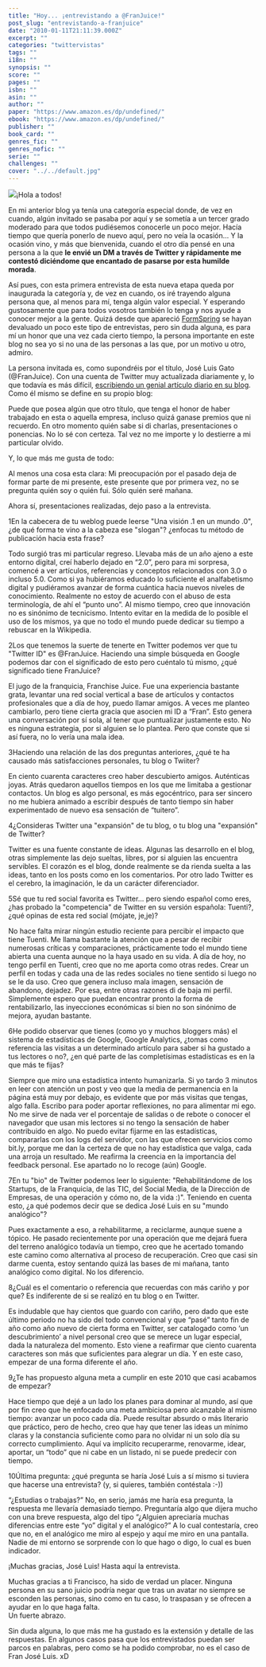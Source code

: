 ```yaml
---
title: "Hoy... ¡entrevistando a @FranJuice!"
post_slug: "entrevistando-a-franjuice"
date: "2010-01-11T21:11:39.000Z"
excerpt: ""
categories: "twittervistas"
tags: ""
i18n: ""
synopsis: ""
score: ""
pages: ""
isbn: ""
asin: ""
author: ""
paper: "https://www.amazon.es/dp/undefined/"
ebook: "https://www.amazon.es/dp/undefined/"
publisher: ""
book_card: ""
genres_fic: ""
genres_nofic: ""
serie: ""
challenges: ""
cover: "../../default.jpg"
---
```


![](images/joseluisgato1.jpg)¡Hola a todos!

En mi anterior blog ya tenía una categoría especial donde, de vez en cuando, algún invitado se pasaba por aquí y se sometía a un tercer grado moderado para que todos pudiésemos conocerle un poco mejor. Hacía tiempo que quería ponerlo de nuevo aquí, pero no veía la ocasión... Y la ocasión vino, y más que bienvenida, cuando el otro día pensé en una persona a la que **le envié un DM a través de Twitter y rápidamente me contestó diciéndome que encantado de pasarse por esta humilde morada**.

Así pues, con esta primera entrevista de esta nueva etapa queda por inaugurada la categoría y, de vez en cuando, os iré trayendo alguna persona que, al menos para mí, tenga algún valor especial. Y esperando gustosamente que para todos vosotros también lo tenga y nos ayude a conocer mejor a la gente. Quizá desde que apareció [FormSpring](http://www.formspring.me/) se hayan devaluado un poco este tipo de entrevistas, pero sin duda alguna, es para mí un honor que una vez cada cierto tiempo, la persona importante en este blog no sea yo si no una de las personas a las que, por un motivo u otro, admiro.

La persona invitada es, como supondréis por el título, José Luis Gato (@FranJuice). Con una cuenta de Twitter muy actualizada diariamente y, lo que todavía es más difícil, [escribiendo un genial artículo diario en su blog](http://www.joseluisgato.com/). Como él mismo se define en su propio blog:

Puede que posea algún que otro título, que tenga el honor de haber trabajado en esta o aquella empresa, incluso quizá ganase premios que ni recuerdo. En otro momento quién sabe si di charlas, presentaciones o ponencias. No lo sé con certeza. Tal vez no me importe y lo destierre a mi particular olvido.

Y, lo que más me gusta de todo:

Al menos una cosa esta clara: Mi preocupación por el pasado deja de formar parte de mi presente, este presente que por primera vez, no se pregunta quién soy o quién fui. Sólo quién seré mañana.

Ahora sí, presentaciones realizadas, dejo paso a la entrevista.

1En la cabecera de tu weblog puede leerse "Una visión .1 en un mundo .0", ¿de qué forma te vino a la cabeza ese "slogan"? ¿enfocas tu método de publicación hacia esta frase?

Todo surgió tras mi particular regreso. Llevaba más de un año ajeno a este entorno digital, creí haberlo dejado en “2.0”, pero para mi sorpresa, comencé a ver artículos, referencias y conceptos relacionados con 3.0 o incluso 5.0. Como si ya hubiéramos educado lo suficiente el analfabetismo digital y pudiéramos avanzar de forma cuántica hacia nuevos niveles de conocimiento. Realmente no estoy de acuerdo con el abuso de esta terminología, de ahí el “punto uno”. Al mismo tiempo, creo que innovación no es sinónimo de tecnicismo. Intento evitar en la medida de lo posible el uso de los mismos, ya que no todo el mundo puede dedicar su tiempo a rebuscar en la Wikipedia.

2Los que tenemos la suerte de tenerte en Twitter podemos ver que tu "Twitter ID" es @FranJuice. Haciendo una simple búsqueda en Google podemos dar con el significado de esto pero cuéntalo tú mismo, ¿qué significado tiene FranJuice?

El jugo de la franquicia, Franchise Juice. Fue una experiencia bastante grata, levantar una red social vertical a base de artículos y contactos profesionales que a día de hoy, puedo llamar amigos. A veces me planteo cambiarlo, pero tiene cierta gracia que asocien mi ID a “Fran”. Esto genera una conversación por sí sola, al tener que puntualizar justamente esto. No es ninguna estrategia, por si alguien se lo plantea. Pero que conste que si así fuera, no lo vería una mala idea.

3Haciendo una relación de las dos preguntas anteriores, ¿qué te ha causado más satisfacciones personales, tu blog o Twiiter?

En ciento cuarenta caracteres creo haber descubierto amigos. Auténticas joyas. Atrás quedaron aquellos tiempos en los que me limitaba a gestionar contactos. Un blog es algo personal, es más egocéntrico, para ser sincero no me hubiera animado a escribir después de tanto tiempo sin haber experimentado de nuevo esa sensación de “tuitero”.

4¿Consideras Twitter una "expansión" de tu blog, o tu blog una "expansión" de Twitter?

Twitter es una fuente constante de ideas. Algunas las desarrollo en el blog, otras simplemente las dejo sueltas, libres, por si alguien las encuentra servibles. El corazón es el blog, donde realmente se da rienda suelta a las ideas, tanto en los posts como en los comentarios. Por otro lado Twitter es el cerebro, la imaginación, le da un carácter diferenciador.

5Sé que tu red social favorita es Twitter... pero siendo español como eres, ¿has probado la "competencia" de Twitter en su versión española: Tuenti?, ¿qué opinas de esta red social (mójate, je,je)?

No hace falta mirar ningún estudio reciente para percibir el impacto que tiene Tuenti. Me llama bastante la atención que a pesar de recibir numerosas críticas y comparaciones, prácticamente todo el mundo tiene abierta una cuenta aunque no la haya usado en su vida. A día de hoy, no tengo perfil en Tuenti, creo que no me aporta como otras redes. Crear un perfil en todas y cada una de las redes sociales no tiene sentido si luego no se le da uso. Creo que genera incluso mala imagen, sensación de abandono, dejadez. Por esa, entre otras razones di de baja mi perfil. Simplemente espero que puedan encontrar pronto la forma de rentabilizarlo, las inyecciones económicas si bien no son sinónimo de mejora, ayudan bastante.

6He podido observar que tienes (como yo y muchos bloggers más) el sistema de estadísticas de Google, Google Analytics, ¿tomas como referencia las visitas a un determinado artículo para saber si ha gustado a tus lectores o no?, ¿en qué parte de las completísimas estadísticas es en la que más te fijas?

Siempre que miro una estadística intento humanizarla. Si yo tardo 3 minutos en leer con atención un post y veo que la media de permanencia en la página está muy por debajo, es evidente que por más visitas que tengas, algo falla. Escribo para poder aportar reflexiones, no para alimentar mi ego. No me sirve de nada ver el porcentaje de salidas o de rebote o conocer el navegador que usan mis lectores si no tengo la sensación de haber contribuido en algo. No puedo evitar fijarme en las estadísticas, compararlas con los logs del servidor, con las que ofrecen servicios como bit.ly, porque me dan la certeza de que no hay estadística que valga, cada una arroja un resultado. Me reafirma la creencia en la importancia del feedback personal. Ese apartado no lo recoge (aún) Google.

7En tu "bio" de Twitter podemos leer lo siguiente: "Rehabilitándome de los Startups, de la Franquicia, de las TIC, del Social Media, de la Dirección de Empresas, de una operación y cómo no, de la vida :)". Teniendo en cuenta esto, ¿a qué podemos decir que se dedica José Luis en su "mundo analógico"?

Pues exactamente a eso, a rehabilitarme, a reciclarme, aunque suene a tópico. He pasado recientemente por una operación que me dejará fuera del terreno analógico todavía un tiempo, creo que he acertado tomando este camino como alternativa al proceso de recuperación. Creo que casi sin darme cuenta, estoy sentando quizá las bases de mi mañana, tanto analógico como digital. No los diferencio.

8¿Cuál es el comentario o referencia que recuerdas con más cariño y por que? Es indiferente de si se realizó en tu blog o en Twitter.

Es indudable que hay cientos que guardo con cariño, pero dado que este último periodo no ha sido del todo convencional y que “pasé” tanto fin de año como año nuevo de cierta forma en Twitter, ser catalogado como ‘un descubrimiento’ a nivel personal creo que se merece un lugar especial, dada la naturaleza del momento. Esto viene a reafirmar que ciento cuarenta caracteres son más que suficientes para alegrar un día. Y en este caso, empezar de una forma diferente el año.

9¿Te has propuesto alguna meta a cumplir en este 2010 que casi acabamos de empezar?

Hace tiempo que dejé a un lado los planes para dominar al mundo, así que por fin creo que he enfocado una meta ambiciosa pero alcanzable al mismo tiempo: avanzar un poco cada día. Puede resultar absurdo o más literario que práctico, pero de hecho, creo que hay que tener las ideas un mínimo claras y la constancia suficiente como para no olvidar ni un solo día su correcto cumplimiento. Aquí va implícito recuperarme, renovarme, idear, aportar, un “todo” que ni cabe en un listado, ni se puede predecir con tiempo.

10Última pregunta: ¿qué pregunta se haría José Luis a sí mismo si tuviera que hacerse una entrevista? (y, si quieres, también contéstala :-))

“¿Estudias o trabajas?” No, en serio, jamás me haría esa pregunta, la respuesta me llevaría demasiado tiempo. Preguntaría algo que dijera mucho con una breve respuesta, algo del tipo “¿Alguien apreciaría muchas diferencias entre este “yo” digital y el analógico?” A lo cual contestaría, creo que no, en el analógico me miro al espejo y aquí me miro en una pantalla. Nadie de mi entorno se sorprende con lo que hago o digo, lo cual es buen indicador.

¡Muchas gracias, José Luis! Hasta aquí la entrevista.

Muchas gracias a ti Francisco, ha sido de verdad un placer. Ninguna persona en su sano juicio podría negar que tras un avatar no siempre se esconden las personas, sino como en tu caso, lo traspasan y se ofrecen a ayudar en lo que haga falta.  
Un fuerte abrazo.

Sin duda alguna, lo que más me ha gustado es la extensión y detalle de las respuestas. En algunos casos pasa que los entrevistados puedan ser parcos en palabras, pero como se ha podido comprobar, no es el caso de Fran José Luis. xD
